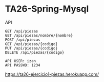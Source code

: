 # TA26-Spring-Mysql

API
```
GET /api/piezas
GET /api/piezas/nombre/{nombre}
POST /api/piezas
GET /api/piezas/{codigo}
PUT /api/piezas/{codigo}
DELETE /api/piezas/{codigo}

API USER: izan
API PASSWD: 1234
```
https://ta26-ejercicio1-piezas.herokuapp.com/


